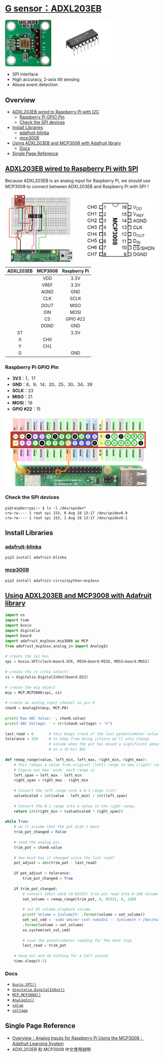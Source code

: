 # [G sensor：ADXL203EB](http://www.farnell.com/datasheets/1793797.pdf)
<img src="https://github.com/5j54d93/Google-HPS/blob/main/acceleration/photo/ADXL203EB.png" width='30%' height='30%'/><img src="https://github.com/5j54d93/Google-HPS/blob/main/acceleration/photo/MCP3008.png" width='40%' height='40%'/>

- SPI interface
- High accuracy, 2-axis tilt sensing
- Abuse event detection

## Overview

- [ADXL203EB wired to Raspberry Pi with I2C](https://github.com/5j54d93/Google-HPS/tree/main/acceleration#adxl203eb-wired-to-raspberry-pi-with-spi)
  - [Raspberry Pi GPIO Pin](https://github.com/5j54d93/Google-HPS/tree/main/acceleration#raspberry-pi-gpio-pin)
  - [Check the SPI devices](https://github.com/5j54d93/Google-HPS/tree/main/acceleration#check-the-spi-devices)
- [Install Libraries](https://github.com/5j54d93/Google-HPS/tree/main/acceleration#install-libraries)
  - [adafruit-blinka](https://github.com/5j54d93/Google-HPS/tree/main/acceleration#adafruit-blinka)
  - [mcp3008](https://github.com/5j54d93/Google-HPS/tree/main/acceleration#mcp3008)
- [Using ADXL203EB and MCP3008 with Adafruit library](https://github.com/5j54d93/Google-HPS/tree/main/acceleration#using-adxl203eb-and-mcp3008-with-adafruit-library)
  - [Docs](https://github.com/5j54d93/Google-HPS/tree/main/acceleration#docs)
- [Single Page Reference](https://github.com/5j54d93/Google-HPS/tree/main/acceleration#single-page-reference)

## [ADXL203EB wired to Raspberry Pi with SPI](https://www.circuito.io/app?components=9269,9443,200000)

Because ADXL203EB is an analog input for Raspberry Pi, we should use MCP3008 to connect between ADXL203EB and Raspberry Pi with SPI！

<img src="https://github.com/5j54d93/Google-HPS/blob/main/acceleration/photo/ADXL203EB%20wired%20to%20Raspberry%20Pi%20with%20SPI.png" width='45%' height='45%'/><img src="https://github.com/5j54d93/Google-HPS/blob/main/acceleration/photo/MCP3008%20Pinout.png" width='55%' height='55%'/>

|ADXL203EB|MCP3008|Raspberry Pi|
|:-:|:-:|:-:|
||VDD|3.3V|
||VREF|3.3V|
||AGND|GND|
||CLK|SCLK|
||DOUT|MISO|
||DIN|MOSI|
||CS|GPIO #22|
||DGND|GND|
|ST||3.3V|
|X|CH0||
|Y|CH1||
|G||GND|

### Raspberry Pi GPIO Pin
- **3V3**：1、17
- **GND**：6、9、14、20、25、30、34、39
- **SCLK**：23
- **MISO**：21
- **MOSI**：19
- **GPIO #22**：15

<img src="https://github.com/5j54d93/Google-HPS/blob/main/photo/Raspberry%20Pi%20GPIO.png" width='95%' height='95%'/>

### Check the SPI devices

```shell
pi@raspberrypi:~ $ ls -l /dev/spidev*
crw-rw---- 1 root spi 153, 0 Aug 28 13:17 /dev/spidev0.0
crw-rw---- 1 root spi 153, 1 Aug 28 13:17 /dev/spidev0.1
```

## Install Libraries

### [adafruit-blinka](https://github.com/adafruit/Adafruit_Blinka#installing-from-pypi)

```shell
pip3 install adafruit-blinka
```

### [mcp3008](https://github.com/adafruit/Adafruit_CircuitPython_MCP3xxx#installing-from-pypi)

```shell
pip3 install adafruit-circuitpython-mcp3xxx
```

## [Using ADXL203EB and MCP3008 with Adafruit library](https://github.com/adafruit/Adafruit_Learning_System_Guides/blob/main/Analog_Inputs_for_Raspberry_Pi_Using_the_MCP3008/code.py)

```python
import os
import time
import busio
import digitalio
import board
import adafruit_mcp3xxx.mcp3008 as MCP
from adafruit_mcp3xxx.analog_in import AnalogIn

# create the spi bus
spi = busio.SPI(clock=board.SCK, MISO=board.MISO, MOSI=board.MOSI)

# create the cs (chip select)
cs = digitalio.DigitalInOut(board.D22)

# create the mcp object
mcp = MCP.MCP3008(spi, cs)

# create an analog input channel on pin 0
chan0 = AnalogIn(mcp, MCP.P0)

print('Raw ADC Value: ', chan0.value)
print('ADC Voltage: ' + str(chan0.voltage) + 'V')

last_read = 0       # this keeps track of the last potentiometer value
tolerance = 250     # to keep from being jittery we'll only change
                    # volume when the pot has moved a significant amount
                    # on a 16-bit ADC

def remap_range(value, left_min, left_max, right_min, right_max):
    # this remaps a value from original (left) range to new (right) range
    # Figure out how 'wide' each range is
    left_span = left_max - left_min
    right_span = right_max - right_min

    # Convert the left range into a 0-1 range (int)
    valueScaled = int(value - left_min) / int(left_span)

    # Convert the 0-1 range into a value in the right range.
    return int(right_min + (valueScaled * right_span))

while True:
    # we'll assume that the pot didn't move
    trim_pot_changed = False

    # read the analog pin
    trim_pot = chan0.value

    # how much has it changed since the last read?
    pot_adjust = abs(trim_pot - last_read)

    if pot_adjust > tolerance:
        trim_pot_changed = True

    if trim_pot_changed:
        # convert 16bit adc0 (0-65535) trim pot read into 0-100 volume level
        set_volume = remap_range(trim_pot, 0, 65535, 0, 100)

        # set OS volume playback volume
        print('Volume = {volume}%' .format(volume = set_volume))
        set_vol_cmd = 'sudo amixer cset numid=1 -- {volume}% > /dev/null' \
        .format(volume = set_volume)
        os.system(set_vol_cmd)

        # save the potentiometer reading for the next loop
        last_read = trim_pot

    # hang out and do nothing for a half second
    time.sleep(0.5)
```

### Docs
- [`busio.SPI()`](https://circuitpython.readthedocs.io/en/latest/shared-bindings/busio/#busio.SPI)
- [`digitalio.DigitalInOut()`](https://circuitpython.readthedocs.io/en/latest/shared-bindings/digitalio/index.html#digitalio.DigitalInOut)
- [`MCP.MCP3008()`](https://circuitpython.readthedocs.io/projects/mcp3xxx/en/latest/api.html#adafruit_mcp3xxx.mcp3008.MCP3008)
- [`AnalogIn()`](https://circuitpython.readthedocs.io/projects/mcp3xxx/en/latest/api.html#adafruit_mcp3xxx.analog_in.AnalogIn)
- [`value`](https://circuitpython.readthedocs.io/projects/mcp3xxx/en/latest/api.html#adafruit_mcp3xxx.analog_in.AnalogIn.value)
- [`voltage`](https://circuitpython.readthedocs.io/projects/mcp3xxx/en/latest/api.html?highlight=MCP3008#adafruit_mcp3xxx.analog_in.AnalogIn.voltage)

## Single Page Reference

- [Overview｜Analog Inputs for Raspberry Pi Using the MCP3008｜Adafruit Learning System](https://learn.adafruit.com/reading-a-analog-in-and-controlling-audio-volume-with-the-raspberry-pi?view=all#script)
- ADXL203EB 和 MCP3008 中文使用說明
